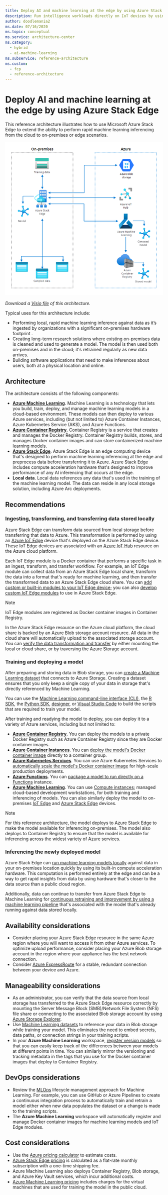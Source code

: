 ```yaml
---
title: Deploy AI and machine learning at the edge by using Azure Stack Edge
description: Run intelligence workloads directly on IoT devices by using Azure Stack Edge
author: doodlemania2
ms.date: 07/16/2020
ms.topic: conceptual
ms.service: architecture-center
ms.category:
  - hybrid
  - ai-machine-learning
ms.subservice: reference-architecture
ms.custom:
  - fcp
  - reference-architecture
---
```


# Deploy AI and machine learning at the edge by using Azure Stack Edge

This reference architecture illustrates how to use Microsoft Azure Stack Edge to extend the ability to perform rapid machine learning inferencing from the cloud to on-premises or edge scenarios.

![The diagram illustrates Azure Stack Edge sending data to Azure Machine Learning to train a model that is deployed to Azure Stack Edge and Azure Container Registry to make inferences against sampled data.][architectural-diagram]

*Download a [Visio file][architectural-diagram-visio-source] of this architecture.*

Typical uses for this architecture include:

- Performing local, rapid machine learning inference against data as it’s ingested by organizations with a significant on-premises hardware footprint .
- Creating long-term research solutions where existing on-premises data is cleaned and used to generate a model. The model is then used both on-premises and in the cloud; it's retrained regularly as new data arrives.
- Building software applications that need to make inferences about users, both at a physical location and online.

## Architecture

The architecture consists of the following components:

- **[Azure Machine Learning][azure-machine-learning]**. Machine Learning is a technology that lets you build, train, deploy, and manage machine learning models in a cloud-based environment. These models can then deploy to various Azure services, including (but not limited to) Azure Container Instances, Azure Kubernetes Service (AKS), and Azure Functions.
- **[Azure Container Registry][azure-container-registry]**. Container Registry is a service that creates and manages the Docker Registry. Container Registry builds, stores, and manages Docker container images and can store containerized machine learning models.
- **[Azure Stack Edge][azure-stack-edge]**. Azure Stack Edge is an edge computing device that's designed to perform machine learning inferencing at the edge and preprocess data before transferring it to Azure. Azure Stack Edge includes compute acceleration hardware that's designed to improve performance of any AI inferencing that occurs at the edge.
- **Local data**. Local data references any data that's used in the training of the machine learning model. The data can reside in any local storage solution, including Azure Arc deployments.

## Recommendations

### Ingesting, transforming, and transferring data stored locally

Azure Stack Edge can transform data sourced from local storage before transferring that data to Azure. This transformation is performed by using an [Azure IoT Edge][azure-iot-edge] device that's deployed on the Azure Stack Edge device. These IoT Edge devices are associated with an [Azure IoT Hub][azure-iot-hub] resource on the Azure cloud platform.

Each IoT Edge module is a Docker container that performs a specific task in an ingest, transform, and transfer workflow. For example, an IoT Edge module can collect data from an Azure Stack Edge local share, transform the data into a format that's ready for machine learning, and then transfer the transformed data to an Azure Stack Edge cloud share. You can [add custom or built-in modules to your IoT Edge device][azure-stack-edge-modules-add]; you can also [develop custom IoT Edge modules][azure-stack-edge-modules-add-custom] to use in Azure Stack Edge.

> [!NOTE]
> IoT Edge modules are registered as Docker container images in Container Registry.

In the Azure Stack Edge resource on the Azure cloud platform, the cloud share is backed by an Azure Blob storage account resource. All data in the cloud share will automatically upload to the associated storage account. You can [verify the data transformation and transfer][azure-stack-edge-transfer-verify] by either mounting the local or cloud share, or by traversing the Azure Storage account.

### Training and deploying a model

After preparing and storing data in Blob storage, you can [create a Machine Learning dataset][azure-machine-learning-datasets-create] that connects to Azure Storage. Creating a dataset ensures that you only keep a single copy of your data in storage that's directly referenced by Machine Learning.

You can use the [Machine Learning command-line interface (CLI)][azure-machine-learning-cli], the [R SDK][azure-machine-learning-sdk-r], the [Python SDK][azure-machine-learning-sdk-python], [designer][azure-machine-learning-designer], or [Visual Studio Code][visual-studio-code] to build the scripts that are required to train your model.

After training and readying the model to deploy, you can deploy it to a variety of Azure services, including but not limited to:

- **[Azure Container Registry][azure-container-registry]**. You can deploy the models to a private Docker Registry such as Azure Container Registry since they are Docker container images.
- **[Azure Container Instances][azure-container-instances]**. You can [deploy the model's Docker container image][azure-machine-learning-deploy-model-aci] directly to a container group.
- **[Azure Kubernetes Services][azure-kubernetes-service]**. You can use Azure Kubernetes Services to [automatically scale the model's Docker container image][azure-machine-learning-deploy-model-aks] for high-scale production deployments.
- **[Azure Functions][azure-functions]**. You can [package a model to run directly on a Functions][azure-machine-learning-deploy-model-functions] instance.
- **[Azure Machine Learning][azure-machine-learning]**. You can use [Compute instances][azure-machine-learning-compute-instance]; managed cloud-based development workstations, for both training and inferencing of models. You can also similarly deploy the model to on-premises [IoT Edge][azure-iot-edge] and [Azure Stack Edge][azure-stack-edge] devices.

> [!NOTE]
> For this reference architecture, the model deploys to Azure Stack Edge to make the model available for inferencing on-premises. The model also deploys to Container Registry to ensure that the model is available for inferencing across the widest variety of Azure services.

### Inferencing the newly deployed model

Azure Stack Edge can [run machine learning models locally][azure-stack-edge-compute] against data in your on-premises location quickly by using its built-in compute acceleration hardware. This computation is performed entirely at the edge and can be a way to get rapid insights from data by using hardware that's closer to the data source than a public cloud region.

Additionally, data can continue to transfer from Azure Stack Edge to Machine Learning for [continuous retraining and improvement by using a machine learning pipeline][azure-machine-learning-pipelines] that's associated with the model that's already running against data stored locally.

## Availability considerations

- Consider placing your Azure Stack Edge resource in the same Azure region where you will want to access it from other Azure services. To optimize upload performance, consider placing your Azure Blob storage account in the region where your appliance has the best network connection.
- Consider [Azure ExpressRoute][azure-expressroute] for a stable, redundant connection between your device and Azure.

## Manageability considerations

- As an administrator, you can verify that the data source from local storage has transferred to the Azure Stack Edge resource correctly by mounting the Server Message Block (SMB)/Network File System (NFS) file share or connecting to the associated Blob storage account by using [Azure Storage Explorer][azure-storage-explorer].
- Use [Machine Learning datasets][azure-machine-learning-datasets] to reference your data in Blob storage while training your model. This eliminates the need to embed secrets, data paths, or connection strings in your training scripts.
- In your **Azure Machine Learning** workspace, [register version models][azure-machine-learning-register-model] so that you can easily keep track of the differences between your models at different points in time. You can similarly mirror the versioning and tracking metadata in the tags that you use for the Docker container images that deploy to Container Registry.

## DevOps considerations

- Review the [MLOps][azure-machine-learning-mlops] lifecycle management approach for Machine Learning. For example, you can use GitHub or Azure Pipelines to create a continuous integration process to automatically train and retrain a model either when new data populates the dataset or a change is made to the training scripts.
- The **Azure Machine Learning** workspace will automatically register and manage Docker container images for machine learning models and IoT Edge modules.

## Cost considerations

- Use the [Azure pricing calculator][azure-pricing-calculator] to estimate costs.
- [Azure Stack Edge pricing][azure-stack-edge-pricing] is calculated as a flat-rate monthly subscription with a one-time shipping fee.
- Azure Machine Learning also deploys Container Registry, Blob storage, and Azure Key Vault services, which incur additional costs.
- [Azure Machine Learning pricing][azure-machine-learning-pricing] includes charges for the virtual machines that are used for training the model in the public cloud.

[architectural-diagram]: ./images/deploy-ai-ml-azure-stack-edge.png
[architectural-diagram-visio-source]: https://arch-center.azureedge.net/deploy-ai-ml-azure-stack-edge.vsdx
[azure-container-instances]: /azure/container-instances/
[azure-container-registry]: /azure/container-registry/
[azure-expressroute]: /azure/expressroute/
[azure-functions]: /azure/azure-functions/
[azure-iot-edge]: /azure/iot-edge/
[azure-iot-hub]: /azure/iot-hub/
[azure-kubernetes-service]: /azure/aks/
[azure-machine-learning]: /azure/machine-learning/
[azure-machine-learning-cli]: /azure/machine-learning/reference-azure-machine-learning-cli
[azure-machine-learning-compute-instance]: /azure/machine-learning/concept-compute-instance
[azure-machine-learning-datasets-create]: /azure/machine-learning/how-to-access-data
[azure-machine-learning-datasets]: /azure/machine-learning/how-to-create-register-datasets
[azure-machine-learning-deploy-model-aci]: /azure/machine-learning/how-to-deploy-azure-container-instance
[azure-machine-learning-deploy-model-aks]: /azure/machine-learning/how-to-deploy-azure-kubernetes-service
[azure-machine-learning-deploy-model-functions]: /azure/machine-learning/how-to-deploy-functions
[azure-machine-learning-designer]: /azure/machine-learning/concept-designer
[azure-machine-learning-mlops]: /azure/machine-learning/concept-model-management-and-deployment
[azure-machine-learning-pipelines]: /azure/machine-learning/concept-ml-pipelines
[azure-machine-learning-pricing]: https://azure.microsoft.com/pricing/details/machine-learning/
[azure-machine-learning-register-model]: /azure/machine-learning/concept-model-management-and-deployment#register-and-track-ml-models
[azure-machine-learning-sdk-python]: /python/api/overview/azure/ml/?view=azure-ml-py
[azure-machine-learning-sdk-r]: https://azure.github.io/azureml-sdk-for-r/reference/index.html
[azure-pricing-calculator]: https://azure.microsoft.com/pricing/calculator/
[azure-stack-edge]: /azure/databox-online/
[azure-stack-edge-compute]: /azure/machine-learning/how-to-deploy-fpga-web-service#deploy-to-a-local-edge-server
[azure-stack-edge-modules-add]: /azure/databox-online/azure-stack-edge-deploy-configure-compute-advanced#add-a-module
[azure-stack-edge-modules-add-custom]: /azure/databox-online/azure-stack-edge-create-iot-edge-module
[azure-stack-edge-pricing]: https://azure.microsoft.com/pricing/details/azure-stack/edge/
[azure-stack-edge-transfer-verify]: /azure/databox-online/azure-stack-edge-deploy-configure-compute#verify-data-transform-and-transfer
[azure-storage-explorer]: https://azure.microsoft.com/features/storage-explorer/
[visual-studio-code]: https://code.visualstudio.com